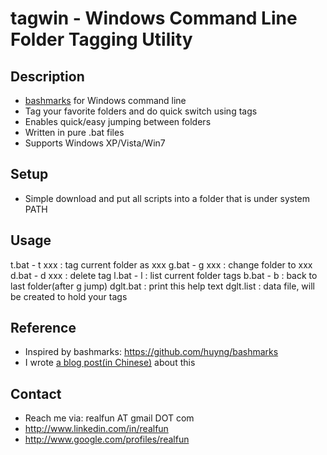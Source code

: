 tagwin - Windows Command Line Folder Tagging Utility
====================================================

Description
-----------
 - [bashmarks](https://github.com/huyng/bashmarks) for Windows command line
 - Tag your favorite folders and do quick switch using tags
 - Enables quick/easy jumping between folders
 - Written in pure .bat files
 - Supports Windows XP/Vista/Win7

Setup
-----
 - Simple download and put all scripts into a folder that is under system PATH

Usage
-----
  t.bat  - t xxx : tag current folder as xxx
  g.bat  - g xxx : change folder to xxx
  d.bat  - d xxx : delete tag
  l.bat  - l     : list current folder tags
  b.bat  - b     : back to last folder(after g jump)
  dglt.bat       : print this help text
  dglt.list      : data file, will be created to hold your tags

Reference
---------
 - Inspired by bashmarks: https://github.com/huyng/bashmarks
 - I wrote [a blog post(in Chinese)](http://2maomao.com/blog/win32-folder-tagging-scripts/) about this

Contact
-------
 - Reach me via: realfun AT gmail DOT com
 - http://www.linkedin.com/in/realfun
 - http://www.google.com/profiles/realfun

